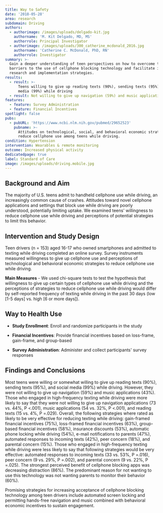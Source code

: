 ```yaml
---
title: Way to Safety
date: '2018-05-28'
area: research
subdomain: Driving
authors:
  - authorimage: /images/uploads/delgado-kit.jpg
    authorname: 'M. Kit Delgado, MD, MS'
    authorrole: Principal Investigator
  - authorimage: /images/uploads/300_catherine_mcdonald_2016.jpg
    authorname: 'Catherine C. McDonald, PhD, RN'
    authorrole: Investigator
summary: >-
  Gain a deeper understanding of teen perspectives on how to overcome the
  barriers to the use of cellphone blocking technology and facilitate improved
  research and implementation strategies.
results:
  - result: >-
      Teens willing to give up reading texts (90%), sending texts (95%), social
      media (99%) while driving
  - result: Not willing to give up navigation (59%) and music applications (43%)
features:
  - feature: Survey Administration
  - feature: Financial Incentives
spotlight: false
pubs:
  - pubURL: 'https://www.ncbi.nlm.nih.gov/pubmed/29652523'
    pubname: >-
      Attitudes on technological, social, and behavioral economic strategies to
      reduce cellphone use among teens while driving.
condition: Hypertension
intervention: Wearables & remote monitoring
outcome: Increased physical activity
dedicatedpage: true
label: Standard of Care 
image: /images/uploads/driving.mobile.jpg
---
```

## Background and Aim
The majority of U.S. teens admit to handheld cellphone use while driving, an increasingly common cause of crashes. Attitudes toward novel cellphone applications and settings that block use while driving are poorly understood, potentially limiting uptake. We examined teens' willingness to reduce cellphone use while driving and perceptions of potential strategies to limit this behavior.

## Intervention and Study Design
Teen drivers (n = 153) aged 16-17 who owned smartphones and admitted to texting while driving completed an online survey. Survey instruments measured willingness to give up cellphone use and perceptions of technological and behavioral economic strategies to reduce cellphone use while driving. 

**Main Measures** - We used chi-square tests to test the hypothesis that willingness to give up certain types of cellphone use while driving and the perceptions of strategies to reduce cellphone use while driving would differ by self-reported frequency of texting while driving in the past 30 days (low [1-5 days] vs. high [6 or more days]).

## Way to Health Use

- **Study Enrollment**: Enroll and randomize participants in the study

- **Financial Incentives**: Provide financial incentives based on loss-frame, gain-frame, and group-based

- **Survey Administration**: Administer and collect participants' survey responses

## Findings and Conclusions
Most teens were willing or somewhat willing to give up reading texts (90%), sending texts (95%), and social media (99%) while driving. However, they were not willing to give up navigation (59%) and music applications (43%). Those who engaged in high-frequency texting while driving were more likely to say that they were not willing to give up navigation applications (73 vs. 44%, P <.001), music applications (54 vs. 32%, P <.001), and reading texts (15 vs. 4%, P =.029). Overall, the following strategies where rated as likely to be very effective for reducing texting while driving: gain-framed financial incentives (75%), loss-framed financial incentives (63%), group-based financial incentives (58%), insurance discounts (53%), automatic phone locking while driving (54%), e-mail notifications to parents (47%), automated responses to incoming texts (42%), peer concern (18%), and parental concern (15%). Those who engaged in high-frequency texting while driving were less likely to say that following strategies would be very effective: automated responses to incoming texts (33 vs. 53%, P =.016), peer concern (9 vs. 29%, P =.002), and parental concern (9 vs. 22%, P =.025). The strongest perceived benefit of cellphone blocking apps was decreasing distraction (86%). The predominant reason for not wanting to use this technology was not wanting parents to monitor their behavior (60%).

Promising strategies for increasing acceptance of cellphone blocking technology among teen drivers include automated screen locking and permitting hands-free navigation and music combined with behavioral economic incentives to sustain engagement.
